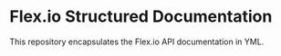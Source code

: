 # Flex.io Structured Documentation

This repository encapsulates the Flex.io API documentation in YML.